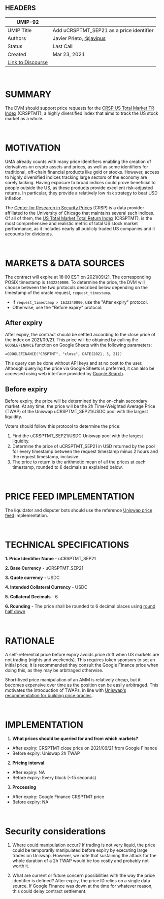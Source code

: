 ## HEADERS
| UMIP-92     |                                                                                                                                  |
|------------|------------------------------------------------------------------------------------------------------------------------------------------|
| UMIP Title | Add uCRSPTMT_SEP21 as a price identifier                                                                                                  |
| Authors    | Javier Prieto, [@javipus](github.com/javipus)
| Status      | Last Call                                                                                                                             |
| Created    | Mar 23, 2021
| [Link to Discourse](https://discourse.umaproject.org/t/add-vti-may21-price-identifier/895)    |                                                                              

<br>

# SUMMARY 

The DVM should support price requests for the [CRSP US Total Market TR Index](http://www.crsp.org/products/investment-products/crsp-us-total-market-index) (CRSPTMT), a highly diversified index that aims to track the US stock market as a whole.

<br>

# MOTIVATION

UMA already counts with many price identifiers enabling the creation of derivatives on crypto assets and prices, as well as some identifiers for traditional, off-chain financial products like gold or stocks. However, access to highly diversified indices tracking large sectors of the economy are sorely lacking. Having exposure to broad indices could prove beneficial to people outside the US, as these products provide excellent risk-adjusted returns. In particular, they provide a relatively low risk strategy to beat USD inflation.

The [Center for Research in Security Prices](http://www.crsp.org/products/documentation/crsp-indexes) (CRSP) is a data provider affiliated to the University of Chicago that maintains several such indices. Of all of them, the [US Total Market Total Return Index](http://www.crsp.org/products/investment-products/crsp-us-total-market-index) (CRSPTMT), is the most comprehensive and realistic metric of total US stock market performance, as it includes nearly all publicly traded US companies and it accounts for dividends.

<br>

# MARKETS & DATA SOURCES

The contract will expire at 16:00 EST on 2021/09/21. The corresponding POSIX timestamp is `1632240000`. To determine the price, the DVM will choose between the two protocols described below depending on the timestamp of the oracle request, `request_timestamp`.

- If `request_timestamp > 1632240000`, use the "After expiry" protocol.
- Otherwise, use the "Before expiry" protocol.

## After expiry

After expiry, the contract should be settled according to the close price of the index on 2021/09/21. This price will be obtained by calling the `GOOGLEFINANCE` function on Google Sheets with the following parameters:

```
=GOOGLEFINANCE("CRSPTMT", "close", DATE(2021, 5, 21))
```

This query can be done without API keys and at no cost to the user. Although querying the price via Google Sheets is preferred, it can also be accessed using web interface provided by [Google Search](https://www.google.com/search?hl=en&q=CRSPTMT).

## Before expiry

Before expiry, the price will be determined by the on-chain secondary market. At any time, the price will be the 2h Time-Weighted Average Price (TWAP) of the Uniswap uCRSPTMT_SEP21/USDC pool with the largest liquidity.

Voters should follow this protocol to determine the price:

1. Find the uCRSPTMT_SEP21/USDC Uniswap pool with the largest liquidity.
2. Determine the price of uCRSPTMT_SEP21 in USD returned by the pool for every timestamp between the request timestamp minus 2 hours and the request timestamp, inclusive.
3. The price to return is the arithmetic mean of all the prices at each timestamp, rounded to 6 decimals as explained below.

<br>

# PRICE FEED IMPLEMENTATION

The liquidator and disputer bots should use the reference [Uniswap price feed](https://github.com/UMAprotocol/protocol/blob/master/packages/financial-templates-lib/src/price-feed/UniswapPriceFeed.js) implementation.

<br>

# TECHNICAL SPECIFICATIONS

**1. Price Identifier Name** - uCRSPTMT_SEP21

**2. Base Currency** - uCRSPTMT_SEP21

**3. Quote currency** - USDC

**4. Intended Collateral Currency** - USDC

**5. Collateral Decimals** - 6

**6. Rounding** - The price shall be rounded to 6 decimal places using [round half down](https://en.wikipedia.org/wiki/Rounding#Round_half_down).

<br>

# RATIONALE

A self-referential price before expiry avoids price drift when US markets are not trading (nights and weekends). This requires token sponsors to set an initial price; it is recommended they consult the Google Finance price when doing this, as they may be arbitraged otherwise.

Short-lived price manipulation of an AMM is relatively cheap, but it becomes expensive over time as the position can be easily arbitraged. This motivates the introduction of TWAPs, in line with [Uniswap's recommendation for building price oracles](https://uniswap.org/docs/v2/smart-contract-integration/building-an-oracle/).

<br>

# IMPLEMENTATION

1. **What prices should be queried for and from which markets?**

  - After expiry: CRSPTMT close price on 2021/09/21 from Google Finance
  - Before expiry: Uniswap 2h TWAP

2. **Pricing interval**

  - After expiry: NA
  - Before expiry: Every block (~15 seconds)

3. **Processing**
  
  - After expiry: Google Finance CRSPTMT price
  - Before expiry: NA

<br>

# Security considerations

1. Where could manipulation occur?
If trading is not very liquid, the price could be temporarily manipulated before expiry by executing large trades on Uniswap. However, we note that sustaining the attack for the whole duration of a 2h TWAP would be too costly and probably not worth it.

2. What are current or future concern possibilities with the way the price identifier is defined?
After expiry, the price ID relies on a single data source. If Google Finance was down at the time for whatever reason, this could delay contract settlement.
